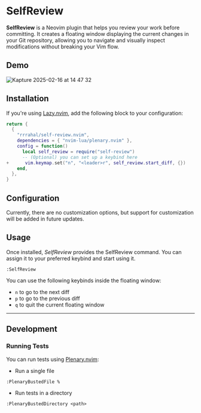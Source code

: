 # SelfReview

**SelfReview** is a Neovim plugin that helps you review your work before committing. It creates a floating window displaying the current changes in your Git repository, allowing you to navigate and visually inspect modifications without breaking your Vim flow.

## Demo
![Kapture 2025-02-16 at 14 47 32](https://github.com/user-attachments/assets/3bba4eba-833d-48be-91f3-6a9f588695d8)



## Installation

If you're using [Lazy.nvim](https://github.com/folke/lazy.nvim), add the following block to your configuration:

```lua
return {
  {
    "rrrahal/self-review.nvim",
    dependencies = { "nvim-lua/plenary.nvim" },
    config = function()
      local self_review = require("self-review")
      -- (Optional) you can set up a keybind here
+      vim.keymap.set("n", "<leader>r", self_review.start_diff, {})
    end,
  },
}
```

## Configuration

Currently, there are no customization options, but support for customization will be added in future updates.

## Usage
Once installed, *SelfReview* provides the SelfReview command. You can assign it to your preferred keybind and start using it.
```vim
:SelfReview
```

You can use the following keybinds inside the floating window:
- `n` to go to the next diff
- `p` to go to the previous diff
- `q` to quit the current floating window 


----

## Development

### Running Tests
You can run tests using [Plenary.nvim](https://github.com/nvim-lua/plenary.nvim):


- Run a single file
```vim
:PlenaryBustedFile %
```

- Run tests in a directory
```vim
:PlenaryBustedDirectory <path>
```
